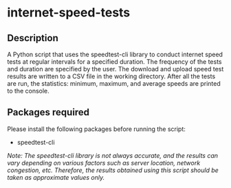 # internet-speed-tests
## Description
A Python script that uses the speedtest-cli library to conduct internet speed tests at regular intervals for a specified duration. The frequency of the tests and duration are specified by the user. The download and upload speed test results are written to a CSV file in the working directory. After all the tests are run, the statistics: minimum, maximum, and average speeds are printed to the console.

## Packages required
Please install the following packages before running the script:
* speedtest-cli

*Note: The speedtest-cli library is not always accurate, and the results can vary depending on various factors such as server location, network congestion, etc. Therefore, the results obtained using this script should be taken as approximate values only.*
